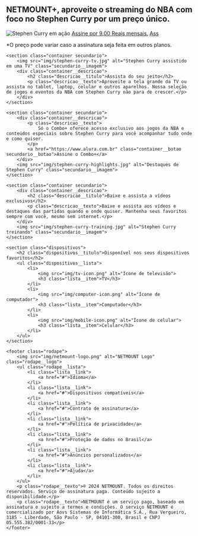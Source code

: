 <!DOCTYPE html>
<html>

<head>
    <title>NETMOUNT</title>
    <meta charset="UTF-8">
    <meta name="viewport" content="width=device-width, initial-scale=1">
    <link rel="stylesheet" href="styles.css">
    <link rel="preconnect" href="https://fonts.googleapis.com">
    <link rel="preconnect" href="https://fonts.gstatic.com" crossorigin>
    <link href="https://fonts.googleapis.com/css2?family=Inter:wght@400;700&display=swap" rel="stylesheet">
</head>

<body>
    <section class="principal container">
        <div class="container__caixa">
            <h1 class="container__titulo">NETMOUNT+, aproveite o streaming do NBA com foco no Stephen Curry por um preço único.</h1>
            <img src="img/stephen-curry-main.jpg" alt="Stephen Curry em ação" class="container__imagem">
            <a href="https://www.alura.com.br" class="container__botao">Assine por 9,00 Reais mensais.</a>
            <a href="https://www.alura.com.br" class="container__botao botao_secundario">Ass</a>
            <p class="container__aviso">*O preço pode variar caso a assinatura seja feita em outros planos.</p>
        </div>
    </section>

    <section class="container secundario">
        <img src="img/stephen-curry-tv.jpg" alt="Stephen Curry assistido em uma TV" class="secundario__imagem">
        <div class="container__descricao">
            <h2 class="descricao__titulo">Assista do seu jeito</h2>
            <p class="descricao__texto">Aproveite a tela grande da TV ou assista no tablet, laptop, celular e outros aparelhos. Nossa seleção de jogos e eventos da NBA com Stephen Curry não para de crescer.</p>
        </div>
    </section>

    <section class="container secundario">
        <div class="container__descricao">
            <p class="descricao__texto">
                Só o Combo+ oferece acesso exclusivo aos jogos da NBA e conteúdos especiais sobre Stephen Curry para você acompanhar tudo onde e como quiser.
            </p>
            <a href="https://www.alura.com.br" class="container__botao secundario__botao">Assine o Combo+</a>
        </div>
        <img src="img/stephen-curry-highlights.jpg" alt="Destaques de Stephen Curry" class="secundario__imagem">
    </section>

    <section class="container secundario">
        <div class="container__descricao">
            <h2 class="descricao__titulo">Baixe e assista a vídeos exclusivos</h2>
            <p class="descricao__texto">Baixe e assista aos vídeos e destaques das partidas quando e onde quiser. Mantenha seus favoritos sempre com você, mesmo sem internet.</p>
        </div>
        <img src="img/stephen-curry-training.jpg" alt="Stephen Curry treinando" class="secundario__imagem">
    </section>

    <section class="dispositivos">
        <h2 class="dispositivos__titulo">Disponível nos seus dispositivos favoritos</h2>
        <ul class="dispositivos__lista">
            <li>
                <img src="img/tv-icon.png" alt="Ícone de televisão">
                <h3 class="lista__item">TV</h3>
            </li>
            <li>
                <img src="img/computer-icon.png" alt="Ícone de computador">
                <h3 class="lista__item">Computador</h3>
            </li>
            <li>
                <img src="img/mobile-icon.png" alt="Ícone de celular">
                <h3 class="lista__item">Celular</h3>
            </li>
        </ul>
    </section>

    <footer class="rodape">
        <img src="img/netmount-logo.png" alt="NETMOUNT Logo" class="rodape__logo">
        <ul class="rodape__lista">
            <li class="lista__link">
                <a href="#">Idioma</a>
            </li>
            <li class="lista__link">
                <a href="#">Dispositivos compatíveis</a>
            </li>
            <li class="lista__link">
                <a href="#">Contrato de assinatura</a>
            </li>
            <li class="lista__link">
                <a href="#">Política de privacidade</a>
            </li>
            <li class="lista__link">
                <a href="#">Proteção de dados no Brasil</a>
            </li>
            <li class="lista__link">
                <a href="#">Anúncios personalizados</a>
            </li>
            <li class="lista__link">
                <a href="#">Ajuda</a>
            </li>
        </ul>
        <p class="rodape__texto">® 2024 NETMOUNT. Todos os direitos reservados. Serviço de assinatura paga. Conteúdo sujeito a disponibilidade.</p>
        <p class="rodape__texto">NETMOUNT é um serviço pago, baseado em assinatura e sujeito a termos e condições. O serviço NETMOUNT é comercializado por Aovs Sistemas de Informática S.A., Rua Vergueiro, 3185 - Liberdade, São Paulo - SP, 04101-300, Brasil e CNPJ 05.555.382/0001-33</p>
    </footer>
</body>

</html>
